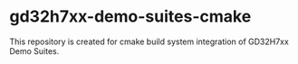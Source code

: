 # gd32h7xx-demo-suites-cmake
This repository is created for cmake build system integration of GD32H7xx Demo Suites.
